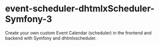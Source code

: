 # event-scheduler-dhtmlxScheduler-Symfony-3
Create your own custom Event Calendar (scheduler) in the frontend and backend with Symfony and dhtmlxscheduler.
